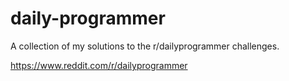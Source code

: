 # daily-programmer
A collection of my solutions to the r/dailyprogrammer challenges.

https://www.reddit.com/r/dailyprogrammer
